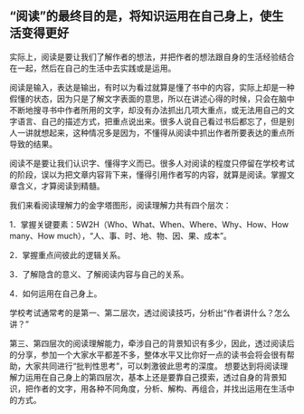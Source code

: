 ## “阅读”的最终目的是，将知识运用在自己身上，使生活变得更好

实际上，阅读是要让我们了解作者的想法，并把作者的想法跟自身的生活经验结合在一起，然后在自己的生活中去实践或是运用。

阅读是输入，表达是输出，有时以为看过就算是懂了书中的内容，实际上却是一种假懂的状态，因为只是了解文字表面的意思，所以在讲述心得的时候，只会在脑中不断地搜寻书中作者所用的文字，却没有办法抓出几项大重点，或无法用自己的文字语言、自己的描述方式，把重点说出来。很多人说自己看过书后都忘了，但是别人一讲就想起来，这种情况多是因为，不懂得从阅读中抓出作者所要表达的重点所导致的结果。

阅读不是要让我们认识字、懂得字义而已。很多人对阅读的程度只停留在学校考试的阶段，误以为把文章内容背下来，懂得引用作者写的内容，就算是阅读。掌握文章含义，才算阅读到精髓。

我们来看阅读理解力的金字塔图形，阅读理解力共有四个层次：

1．掌握关键要素：5W2H（Who、What、When、Where、Why、How、How many、How much），“人、事、时、地、物、因、果、成本”。

2．掌握重点间彼此的逻辑关系。

3．了解隐含的意义、了解阅读内容与自己的关系。

4．如何运用在自己身上。

学校考试通常考的是第一、第二层次，透过阅读技巧，分析出“作者讲什么？怎么讲？”

第三、第四层次的阅读理解能力，牵涉自己的背景知识有多少，因此，透过阅读后的分享，参加一个大家水平都差不多，整体水平又比你好一点的读书会将会很有帮助，大家共同进行“批判性思考”，可以刺激彼此思考的深度。
想要达到将阅读理解力运用在自己身上的第四层次，基本上还是要靠自己摸索，透过自身的背景知识，把作者的文字，用各种不同角度，分析、解构、再组合，并找出运用在生活中的方式。
